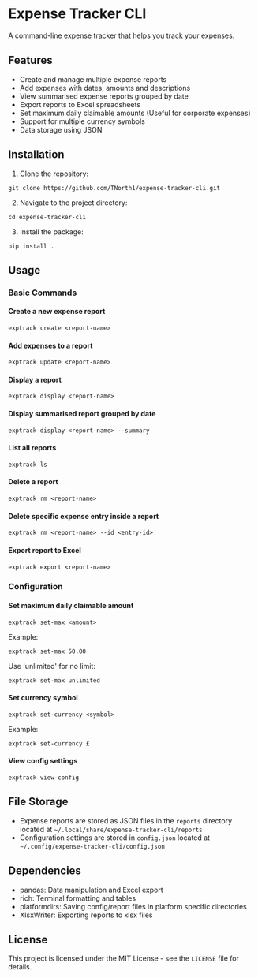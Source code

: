 # Expense Tracker CLI

A command-line expense tracker that helps you track your expenses.

## Features

- Create and manage multiple expense reports
- Add expenses with dates, amounts and descriptions
- View summarised expense reports grouped by date
- Export reports to Excel spreadsheets
- Set maximum daily claimable amounts (Useful for corporate expenses)
- Support for multiple currency symbols
- Data storage using JSON

## Installation

1. Clone the repository:

``git clone https://github.com/TNorth1/expense-tracker-cli.git``

2. Navigate to the project directory:

``cd expense-tracker-cli``

3. Install the package:

``pip install .``

## Usage

### Basic Commands

#### Create a new expense report

``exptrack create <report-name>``

#### Add expenses to a report

``exptrack update <report-name>``

#### Display a report

``exptrack display <report-name>``

#### Display summarised report grouped by date

``exptrack display <report-name> --summary``

#### List all reports

``exptrack ls``

#### Delete a report

``exptrack rm <report-name>``

#### Delete specific expense entry inside a report

``exptrack rm <report-name> --id <entry-id>``

#### Export report to Excel

``exptrack export <report-name>``

### Configuration

#### Set maximum daily claimable amount

``exptrack set-max <amount>``

Example:

``exptrack set-max 50.00``

Use 'unlimited' for no limit:

``exptrack set-max unlimited``

#### Set currency symbol

``exptrack set-currency <symbol>``

Example:

``exptrack set-currency £``

#### View config settings

``exptrack view-config``

## File Storage

* Expense reports are stored as JSON files in the `reports` directory located at `~/.local/share/expense-tracker-cli/reports`
* Configuration settings are stored in `config.json` located at `~/.config/expense-tracker-cli/config.json`

## Dependencies

- pandas: Data manipulation and Excel export
- rich: Terminal formatting and tables
- platformdirs: Saving config/report files in platform specific directories
- XlsxWriter: Exporting reports to xlsx files

## License

This project is licensed under the MIT License - see the `LICENSE` file for details.
